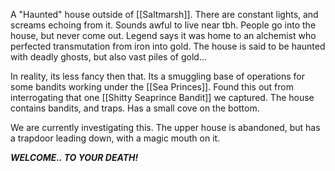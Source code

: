 A "Haunted" house outside of [[Saltmarsh]]. There are constant lights, and screams echoing from it. Sounds awful to live near tbh. People go into the house, but never come out. 
Legend says it was home to an alchemist who perfected transmutation from iron into gold. The house is said to be haunted with deadly ghosts, but also vast piles of gold...


In reality, its less fancy then that. Its a smuggling base of operations for some bandits working under the [[Sea Princes]]. Found this out from interrogating that one [[Shitty Seaprince Bandit]] we captured. The house contains bandits, and traps. Has a small cove on the bottom. 

We are currently investigating this. The upper house is abandoned, but has a trapdoor leading down, with a magic mouth on it.

***WELCOME.. TO YOUR DEATH!***